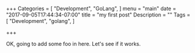 +++
Categories = [
  "Development",
  "GoLang",
]
menu = "main"
date = "2017-09-05T17:44:34-07:00"
title = "my first post"
Description = ""
Tags = [
  "Development",
  "golang",
]

+++

OK, going to add some foo in here. Let's see if it works.
